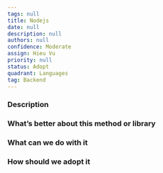 ```yaml
---
tags: null
title: Nodejs
date: null
description: null
authors: null
confidence: Moderate
assign: Hieu Vu
priority: null
status: Adopt
quadrant: Languages
tag: Backend
---
```


<!-- table_of_contents 2da2e2b3-ac42-45d9-a959-259307597f49 -->

### Description

### What’s better about this method or library

### What can we do with it

### How should we adopt it
<!-- child_database 0deb9b75-5fe6-4346-b364-c55519f3154a -->
